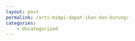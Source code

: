 ```yaml
---
layout: post
permalink: /arti-mimpi-dapat-ikan-dan-burung/
categories:
    - Uncategorized
---
```


